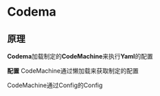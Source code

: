 # Codema

## 原理

**Codema**加载制定的**CodeMachine**来执行**Yaml**的配置

**配置**
CodeMachine通过懒加载来获取制定的配置

CodeMachine通过Config的Config